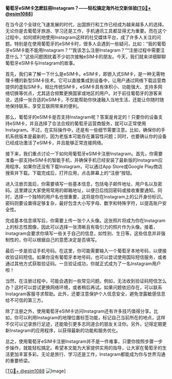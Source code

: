 **葡萄牙eSIM卡怎麽註冊Instagram？——轻松搞定海外社交新体验[[TG💪+ @esim1088](https://t.me/s/esim1088)]**

在当今这个全球化飞速发展的时代，出国旅行和工作已经成为越来越多人的选择。无论你是去葡萄牙旅游、学习还是工作，手机通讯工具都显得尤为重要。而在这个过程中，如何顺利地使用Instagram这样的社交媒体平台，成了许多人关注的问题。特别是在使用葡萄牙的eSIM卡时，很多人会遇到一些疑问，比如：“我的葡萄牙eSIM卡能不能用Instagram？”“我该怎么注册Instagram？”“注册过程中需要注意什么？”这些问题困扰着不少初次接触eSIM卡的朋友。今天，我们就来详细聊聊葡萄牙eSIM卡与Instagram的故事。

首先，我们来了解一下什么是eSIM卡。eSIM卡，即嵌入式SIM卡，是一种无需物理卡槽的新型SIM卡技术。它可以直接集成到设备中，让用户通过网络下载运营商提供的虚拟SIM卡。相比传统SIM卡，eSIM卡具有体积小、功能强大、支持多网络切换等优点，尤其适合频繁更换国家或地区的用户。对于前往葡萄牙的游客来说，选择一张合适的eSIM卡，不仅能帮助你快速融入当地生活，还能让你随时随地保持联系，享受互联网带来的便利。

那么，葡萄牙的eSIM卡是否支持Instagram呢？答案是肯定的！只要你的设备支持eSIM卡，并且选择了合法合规的葡萄牙运营商服务，就可以正常使用Instagram。不过，在实际操作中，还是有一些细节需要注意。比如，确保你的手机系统版本是最新的，因为老版本可能存在兼容性问题；同时，也要确认你的设备已经成功激活了eSIM卡，并且能够正常连接网络。

接下来，我们重点讨论一下如何用葡萄牙eSIM卡注册Instagram。首先，你需要准备一部支持eSIM卡的智能手机，并确保手机已经安装了最新版的Instagram应用程序。如果你还没有下载Instagram，可以通过App Store或Google Play商店搜索并下载。下载完成后，打开应用，点击屏幕上的“注册”按钮。

进入注册页面后，你需要填写一些基本信息，包括电子邮件地址、用户名以及密码。这里建议大家使用常用的邮箱地址，以便日后找回密码或接收重要通知。同时，选择一个独特的用户名也很重要，这将是你在Instagram上的公开身份标识。密码则要设置得足够复杂，最好包含大小写字母、数字和特殊字符，以提高账户安全性。

完成基本信息填写后，你需要上传一张个人头像。这张照片将成为你在Instagram上的标志性图像，因此可以选择一张清晰且有吸引力的照片作为头像。接着，Instagram会要求你填写一些关于自己的信息，如性别、生日等。这些信息并非强制性的，你可以根据自己的意愿决定是否填写。

最后一步是验证手机号码。在这里，你可能需要输入一个葡萄牙本地号码，以便接收验证码短信。如果你没有葡萄牙本地号码，也可以尝试使用国际短信服务，或者通过其他方式获取验证码。一旦验证成功，你就正式成为了一名Instagram用户啦！

当然，在注册过程中，可能会遇到一些常见问题。例如，无法收到验证码短信怎么办？这时可以尝试更换网络环境，或者稍后再试。如果问题依旧存在，可以联系Instagram客服寻求帮助。此外，还要注意保护个人信息安全，避免泄露敏感信息给不可信的第三方。

除了注册之外，使用葡萄牙eSIM卡访问Instagram还有许多技巧值得分享。比如，你可以利用Instagram的地理位置标签功能，标记自己当前所在的地点，这样不仅可以记录旅行足迹，还能吸引更多志同道合的朋友关注你。另外，记得定期更新Instagram的应用程序，以获得最新的功能和服务优化。

总之，使用葡萄牙eSIM卡注册Instagram并不是一件难事，只要你按照步骤一步步操作，就能轻松搞定。希望本文能为大家提供实用的指导，让大家在葡萄牙的生活更加丰富多彩。无论是旅行、学习还是工作，Instagram都能成为你与世界沟通的重要桥梁。

[[TG💪+ @esim1088](https://t.me/s/esim1088) ![Image](https://i.postimg.cc/4NQfJmqS/Snipaste-2025-05-13-00-14-12.png)]